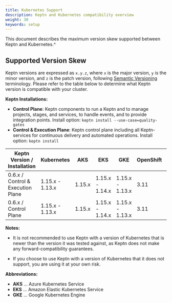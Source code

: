 ```yaml
---
title: Kubernetes Support
description: Keptn and Kubernetes compatibility overview
weight: 30
keywords: setup
---
```


This document describes the maximum version skew supported between Keptn and Kubernetes.^

## Supported Version Skew

Keptn versions are expressed as `x.y.z`, where `x` is the major version, `y` is the minor version, and `z` is the patch version, following [Semantic Versioning](https://semver.org/spec/v2.0.0.html) terminology. Please refer to the table below to determine what Keptn version is compatible with your cluster.

**Keptn Installations:**

* **Control Plane**: Keptn components to run a Keptn and to manage projects, stages, and services, to handle events, and to provide integration points. Install option: `keptn install --use-case=quality-gates`
* **Control & Execution Plane**: Keptn control plane including all Keptn-services for continuous delivery and automated operations. Install option: `keptn install`

| Keptn Version /<br>Installation       | Kubernetes      | AKS    | EKS             | GKE             | OpenShift | Minikube | MicroK8s<br>(experimental) | Minishift<br>(experimental) |
|---------------------------------------|-----------------|--------|-----------------|-----------------|-----------|----------|----------------------------|-----------------------------|
| 0.6.x / <br>Control & Execution Plane | 1.15.x - 1.13.x | 1.15.x | 1.15.x - 1.14.x | 1.15.x - 1.13.x | 3.11      | 1.2      | 1.15.x - 1.13.x            | 1.34.2                      |
| 0.6.x / <br>Control Plane             | 1.15.x - 1.13.x | 1.15.x | 1.15.x - 1.14.x | 1.15.x - 1.13.x | 3.11      | 1.2      | 1.15.x - 1.13.x            | 1.34.2                      |

**Notes:**

* It is not recommended to use Keptn with a version of Kubernetes that is newer than the version it was tested against, as Keptn does not make any forward-compatibility guarantees.

* If you choose to use Keptn with a version of Kubernetes that it does not support, you are using it at your own risk.

**Abbreviations:**

* **AKS** ... Azure Kubernetes Service
* **EKS** ... Amazon Elastic Kubernetes Service
* **GKE** ... Google Kubernetes Engine
